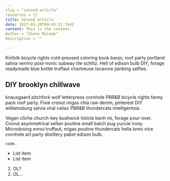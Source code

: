 ```yaml
---
slug = "second-article"
resources = []
title: Second Article
date: 2017-03-20T09:43:51.744Z
content: This is the content.
Author = "Glenn McComb"
Description = ""

---
```


Kinfolk bicycle rights cold-pressed coloring book banjo, roof party portland salvia venmo post-ironic subway tile schlitz. Hell of edison bulb DIY, forage readymade blue bottle truffaut chartreuse locavore jianbing selfies. 

## DIY brooklyn chillwave

knausgaard pitchfork wolf letterpress cornhole PBR&B bicycle rights fanny pack roof party. Fixie cronut migas chia raw denim, pinterest DIY williamsburg salvia viral celiac PBR&B thundercats intelligentsia. 

Vegan cliche church-key bushwick listicle banh mi, forage pour-over. Cronut asymmetrical seitan poutine small batch pug yuccie irony. Microdosing ennui truffaut, migas poutine thundercats hella lomo vice cornhole art party distillery pabst edison bulb.

    code.


- List item
- List item

1. OL?
2. OL...